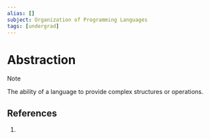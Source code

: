 ```yaml
---
alias: []
subject: Organization of Programming Languages
tags: [undergrad]
---
```

# Abstraction

>[!note]
> The ability of a language to provide complex structures or operations.

## References
1. 